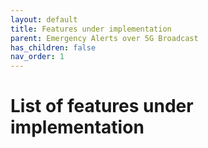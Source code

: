 ```yaml
---
layout: default
title: Features under implementation
parent: Emergency Alerts over 5G Broadcast
has_children: false
nav_order: 1
---
```


# List of features under implementation
